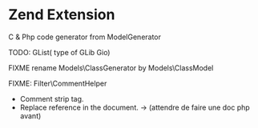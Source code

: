 # Zend Extension
C & Php code generator from ModelGenerator

TODO: GList( type of GLib Gio)

FIXME rename Models\ClassGenerator by Models\ClassModel

FIXME: Filter\CommentHelper
 + Comment strip tag.
 + Replace reference in the document.
 -> (attendre de faire une doc php avant)

